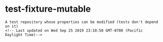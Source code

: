 # test-fixture-mutable
    A test repository whose properties can be modified (tests don't depend on it)
    <!-- Last updated on Wed Sep 25 2019 23:10:50 GMT-0700 (Pacific Daylight Time)-->
